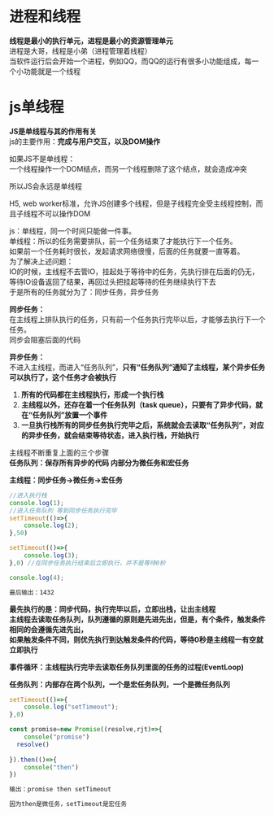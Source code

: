 
# 进程和线程

**线程是最小的执行单元，进程是最小的资源管理单元**<br />进程是大哥，线程是小弟（进程管理着线程）<br />当软件运行后会开始一个进程，例如QQ，而QQ的运行有很多小功能组成，每一个小功能就是一个线程


# js单线程

**JS是单线程与其的作用有关**<br />js的主要作用：**完成与用户交互，以及DOM操作**

如果JS不是单线程：<br />一个线程操作一个DOM结点，而另一个线程删除了这个结点，就会造成冲突

所以JS会永远是单线程

H5, web worker标准，允许JS创建多个线程，但是子线程完全受主线程控制，而且子线程不可以操作DOM

js：单线程，同一个时间只能做一件事。<br />单线程：所以的任务需要排队，前一个任务结束了才能执行下一个任务。<br />如果前一个任务耗时很长，发起请求网络很慢，后面的任务就要一直等着。<br />为了解决上述问题：<br />IO的时候，主线程不去管IO，挂起处于等待中的任务，先执行排在后面的仍无，等待IO设备返回了结果，再回过头把挂起等待的任务继续执行下去<br />于是所有的任务就分为了：同步任务，异步任务

**同步任务：**<br />在主线程上排队执行的任务，只有前一个任务执行完毕以后，才能够去执行下一个任务。<br />同步会阻塞后面的代码

**异步任务：**<br />不进入主线程，而进入“任务队列”，**只有“任务队列”通知了主线程，某个异步任务可以执行了，这个任务才会被执行**

1. **所有的代码都在主线程执行，形成一个执行栈**
1. **主线程以外，还存在着一个任务队列（task queue），只要有了异步代码，就在“任务队列”放置一个事件**
1. **一旦执行栈所有的同步任务执行完毕之后，系统就会去读取“任务队列”，对应的异步任务，就会结束等待状态，进入执行栈，开始执行**

主线程不断重复上面的三个步骤<br />**任务队列：保存所有异步的代码 内部分为微任务和宏任务**

**主线程：同步任务->微任务->宏任务**
```javascript
//进入执行栈
console.log(1);
//进入任务队列 等到同步任务执行完毕
setTimeout(()=>{
	console.log(2);
},50)

setTimeout(()=>{
	console.log(3);
},0) //在同步任务执行结束后立即执行，并不是等待0秒

console.log(4);

最后输出：1432
```

**最先执行的是：同步代码，执行完毕以后，立即出栈，让出主线程**<br />**主线程去读取任务队列，队列遵循的原则是先进先出，但是，有个条件，触发条件相同的会遵循先进先出，**<br />**如果触发条件不同，则优先执行到达触发条件的代码，等待0秒是主线程一有空就立即执行**

**事件循环：主线程执行完毕去读取任务队列里面的任务的过程(EventLoop)**

**任务队列：内部存在两个队列，一个是宏任务队列，一个是微任务队列**
```javascript
setTimeout(()=>{
	console.log("setTimeout");
},0)

const promise=new Promise((resolve,rjt)=>{
	console("promise")
  resolve()
 
}).then(()=>{
	console("then")
})

输出：promise then setTimeout

因为then是微任务，setTimeout是宏任务
```
